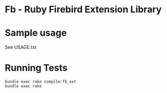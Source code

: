# Fb - Ruby Firebird Extension Library

# Sample usage

See USAGE.txt

# Running Tests

    bundle exec rake compile:fb_ext
    bundle exec rake
